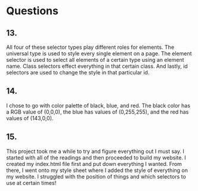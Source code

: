 # Questions
## 13.
All four of these selector types play different roles for elements. The universal type is used to style every single element on a page. The element selector is used to select all elements of a certain type using an element name. Class selectors effect everything in that certain class. And lastly, id selectors are used to change the style in that particular id.

## 14.
I chose to go with color palette of black, blue, and red. The black color has a RGB value of (0,0,0), the blue has values of (0,255,255), and the red has values of (143,0,0).

## 15.
This project took me a while to try and figure everything out I must say. I started with all of the readings and then proceeded to build my website. I created my index.html file first and put down everything I wanted. From there, I went onto my style sheet where I added the style of everything on my website. I struggled with the position of things and which selectors to use at certain times!
